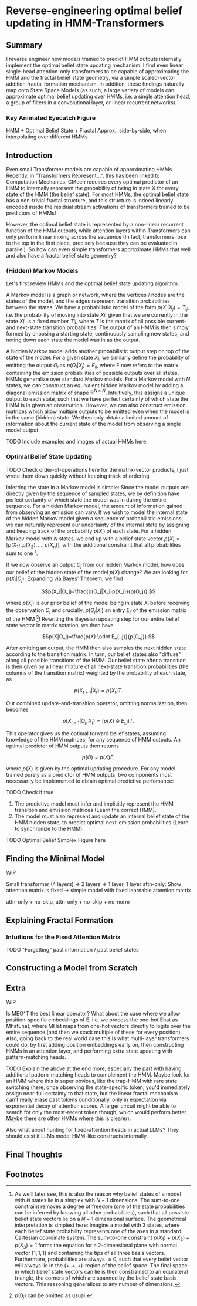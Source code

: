 # Reverse-engineering optimal belief updating in HMM-Transformers

## Summary

I reverse engineer how models trained to predict HMM outputs internally implement the optimal belief state updating mechanism. I find even linear single-head attention-only transformers to be capable of approximating the HMM and the fractal belief state geometry, via a simple scaled-vector addition fractal formation mechanism. In addition, these findings naturally map onto State Space Models (as such, a large variety of models can approximate optimal belief updating over HMMs, i.e. a single attention head, a group of filters in a convolutional layer, or linear recurrent networks).

### Key Animated Eyecatch Figure

HMM + Optimal Belief State + Fractal Approx., side-by-side, when interpolating over different HMMs

## Introduction

Even small Transformer models are capable of approximating HMMs. Recently, in "Transformers Represent...", this has been linked to Computation Mechanics. CMech requires every optimal predictor of an HMM to internally represent the probability of being in state X for every state of the HMM (the belief state). For most HMMs, the optimal belief state has a non-trivial fractal structure, and this structure is indeed linearly encoded inside the residual stream activations of transformers trained to be predictors of HMMs!

However, the optimal belief state is represented by a non-linear recurrent function of the HMM outputs, while attention layers within Transformers can only perform linear mixing across the sequence (In fact, transformers rose to the top in the first place, precisely because they can be evaluated in parallel). So how can even simple transformers approximate HMMs that well and also have a fractal belief state geometry?

### (Hidden) Markov Models
Let's first review HMMs and the optimal belief state updating algorithm.

A Markov model is a graph or network, where the vertices / nodes are the states of the model, and the edges represent transition probabilities between the states. We have a probabilistic model of the form $p(X_{i}|X_{j})=T_{ij}$, i.e. the probability of moving into state $Xi$, given that we are currently in the state $Xj$, is a fixed number $Tij$, where $T$ is the matrix of all possible current- and next-state transition probabilities. The output of an HMM is then simply formed by choosing a starting state, continuously sampling new states, and noting down each state the model was in as the output.

A hidden Markov model adds another probabilistic output step on top of the state of the model. For a given state $X_j$, we similarly define the probability of emitting the output $O_i$ as $p(O_i|X_j) = E_{ij}$, where E now refers to the matrix containing the emission probabilities of possible outputs over all states. HMMs generalize over standard Markov models: For a Markov model with $N$ states, we can construct an equivalent hidden Markov model by adding a diagonal emission matrix of shape $\mathbb{R}^{N \times N}$. Intuitively, this assigns a unique output to each state, such that we have perfect certainty of which state the HMM is in given an observation. However, we can also construct emission matrices which allow multiple outputs to be emitted even when the model is in the same (hidden) state. We then only obtain a limited amount of information about the current state of the model from observing a single model output.

TODO Include examples and images of actual HMMs here.

### Optimal Belief State Updating

TODO Check order-of-operations here for the matrix-vector products, I just wrote them down quickly without keeping track of ordering.

Inferring the state in a Markov model is simple: Since the model outputs are directly given by the sequence of sampled states, we by definition have perfect certainty of which state the model was in during the entire sequence. For a hidden Markov model, the amount of information gained from observing an emission can vary. If we wish to model the internal state of the hidden Markov model given a sequence of probabilistic emissions, we can naturally represent our uncertainty of the internal state by assigning and keeping track of the probability $p(X_i)$ of each state. For a hidden Markov model with $N$ states, we end up with a belief state vector $p(X) = [p(X_1), p(X_2), ..., p(X_n)]$, with the additional constraint that all probabilities sum to one [^1].

If we now observe an output $O_j$ from our hidden Markov model, how does our belief of the hidden state of the model $p(X)$ change? We are looking for $p(X_i|O_j)$. Expanding via Bayes' Theorem, we find

$$p(X_i|O_j)=\frac{p(O_j|X_i)p(X_i)}{p(O_j)},$$

where $p(X_i)$ is our prior belief of the model being in state $X_i$ before receiving the observation $O_j$ and crucially, $p(O_j|X_i)$ an entry $E_{ji}$ of the emission matrix of the HMM [^2]! Rewriting the Bayesian updating step for our entire belief state vector in matrix notation, we then have 

$$p(X|O_j)=\frac{p(X) \odot E_{:,j}}{p(O_j)}.$$

After emitting an output, the HMM then also samples the next hidden state according to the transition matrix. In turn, our belief states also "diffuse" along all possible transitions of the HMM. Our belief state after a transition is then given by a linear mixture of all next-state transition probabilities (the columns of the transition matrix) weighted by the probability of each state, as

$$p(X_{t+1}|X_{t})=p(X_t)T.$$

Our combined update-and-transition operator, omitting normalization, then becomes

$$p(X_{t+1}|O_j,X_{t})=(p(X) \odot E_{:,j}) T.$$

This operator gives us the optimal forward belief states, assuming knowledge of the HMM matrices, for any sequence of HMM outputs. An optimal predictor of HMM outputs then returns

$$p(O) = p(X)E,$$

where $p(X)$ is given by the optimal updating procedure. For any model trained purely as a predictor of HMM outputs, two components must necessarily be implemented to obtain optimal predictive perfomance:

TODO Check if true

1. The predictive model must infer and implicitly represent the HMM transition and emission matrices (Learn the correct HMM).
2. The model must also represent and update an internal belief state of the HMM hidden state, to predict optimal next-emission probabilities (Learn to synchronize to the HMM).

TODO Optimal Belief Simplex Figure here

## Finding the Minimal Model

WIP

Small transformer (4 layers) -> 2 layers -> 1 layer, 1 layer attn-only: Show attention matrix is fixed -> simple model with fixed learnable attention matrix

attn-only + no-skip, attn-only + no-skip + no-norm

## Explaining Fractal Formation

### Intuitions for the Fixed Attention Matrix

TODO "Forgetting" past information / past belief states

## Constructing a Model from Scratch

## Extra

WIP

Is MEO^T the best linear operator? What about the case where we allow position-specific embeddings of E, i.e. we process the one-hot Ehat as MhatEhat, where MHat maps from one-hot vectors directly to logits over the entire sequence (and then we stack multiple of these for every position). Also, going back to the real world case this is what multi-layer transformers could do, by first adding position embeddings early on, then constructing HMMs in an attention layer, and performing extra state updating with pattern-matching heads.

TODO Explain the above at the end more, especially the part with having additional pattern-matching heads to complement the HMM. Maybe look for an HMM where this is super obvious, like the trap-HMM with rare state switching (here, once observing the state-specific token, you'd immediately assign near-full certainty to that state, but the linear fractal mechanism can't really erase past tokens conditionally, only in expectation via exponential decay of attention scores. A larger circuit might be able to search for only the most-recent token though, which would perform better. Maybe there are other HMMs where this is clearer).

Also what about hunting for fixed-attention heads in actual LLMs? They should exist if LLMs model HMM-like constructs internally.

## Final Thoughts

## Footnotes

[^1]: As we'll later see, this is also the reason why belief states of a model with $N$ states lie in a simplex with $N-1$ dimensions. The sum-to-one constraint removes a degree of freedom (one of the state probabilities can be inferred by knowing all other probabilities), such that all possible belief state vectors lie on a $N-1$ dimensional surface. The geometrical interpretation is simplest here: Imagine a model with $3$ states, where each belief state probability represents one of the axes in a standard Cartesian coordinate system. The sum-to-one constraint $p(X_1) + p(X_2) + p(X_3) = 1$ forms the equation for a 2-dimensional plane with normal vector $(1, 1, 1)$ and containing the tips of all three basis vectors. Furthermore, probabilities are always $\geq 0$, such that every belief vector will always lie in the $(+, +, +)$-region of the belief space. The final space in which belief state vectors can lie is then constrained to an equilateral triangle, the corners of which are spanned by the belief state basis vectors. This reasoning generalizes to any number of dimensions.
[^2]: $p(0_j)$ can be omitted as usual.